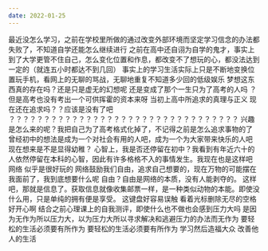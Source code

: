 ```yaml
---
date: 2022-01-25
---
```

最近没怎么学习，之前在学校里所做的通过改变外部环境而坚定学习信念的办法都失败了，不知道自学还能怎么继续进行
之前在高中还自诩为自学的鬼才，事实上到了大学更管不住自己，怎么变化位置和作息，都改变不了想玩的心，都没法达到一定的（就连五小时都达不到几回）
事实上的学习生活实际上只是不断地变换位置玩手机，看网上的无聊的骂战，无聊地重复不知道多少回的低级娱乐
梦想这东西真的存在吗？还是只是虚无的幻想呢
还是变成了那个一生只为了高考的人吗 ？ 但是高考也没有考出一个可供挥霍的资本来呀
当初上高中所追求的真理与正义 现在还在追求吗？？应该是没有了吧
？？？？？？？？？？？？？？？？？？？？？？？？？？？？？？？？？
兴趣是怎么来的呢？我把自己为了高考格式化掉了，不记得之前是怎么追求事物的了
曾经初中的想法是成为一个对社会有用的人吧，成为一个为大家带来快乐的人吧
现在想来是不是显得幼稚？
心智上，我是否还停留在初中？我看到有年近六十的人依然停留在本科的心智，因此有许多格格不入的事情发生。我现在也是这样吧 
网络  似乎是很好玩的   网络鼓励我们自由，追求自己想要的，现在万物的可能摆在我面前了，我到底想要什么呢
自由？自由是网络的本质，没有人能剥夺的。
这样吧，那就是信息了。获取信息就像收集邮票一样，是一种类似动物的本能。即使没什么用，只是单纯的拥有便是享受。
这键盘好容易误触
看着光标删除无尽的空格好开心啊
结合之前心理课上的自我测评，即使什么也不做也会感到压力大吗
是因为无作为所以压力大，以为压力大所以寻求解决和逃避压力的办法而无作为  要轻松的生活必须要有所作为
要轻松的生活必须要有所作为
学习然后造福大众 改善他人的生活